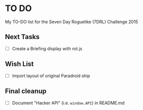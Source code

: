 # TO DO
My TO-DO list for the Seven Day Roguelike (7DRL) Challenge 2015

## Next Tasks
* [ ] Create a Briefing display with rot.js

## Wish List
* [ ] Import layout of original Paradroid ship

## Final cleanup
* [ ] Document "Hacker API" (i.e. `window.API`) in README.md

